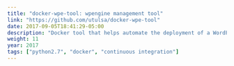 ```yaml
---
title: "docker-wpe-tool: wpengine management tool"
link: "https://github.com/utulsa/docker-wpe-tool"
date: 2017-09-05T18:41:29-05:00
description: "Docker tool that helps automate the deployment of a WordPress install to WPEngine."
weight: 11
year: 2017
tags: ["python2.7", "docker", "continuous integration"]
---
```

